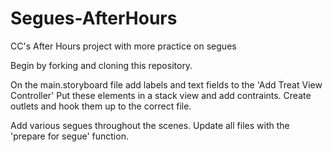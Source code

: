 # Segues-AfterHours
CC's After Hours project with more practice on segues

Begin by forking and cloning this repository. 

On the main.storyboard file add labels and text fields to the 'Add Treat View Controller'
Put these elements in a stack view and add contraints.
Create outlets and hook them up to the correct file.

Add various segues throughout the scenes. 
Update all files with the 'prepare for segue' function. 

